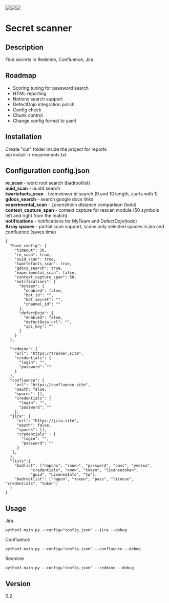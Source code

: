 <img src="https://img.shields.io/badge/Python-3.8-green"><img src="https://img.shields.io/badge/License-Apache%202.0-blue"><img src="https://img.shields.io/badge/Status-Beta-orange">
# Secret scanner

## Description

Find secrets in Redmine, Confluence, Jira

## Roadmap

- Scoring tuning for password search
- HTML reporting
- Notions search support
- DefectDojo integration polish
- Config check
- Chunk control
- Change config format to yaml

## Installation

Create "out" folder inside the project for reports<br />
pip install -r requirements.txt

## Configuration config.json

<b>re_scan</b> - word root search (badrootlist)<br />
<b>uuid_scan</b> - uuid4 search <br />
<b>twartefacts_scan</b> - teamviewer id search (9 and 10 length, starts with 1)<br />
<b>gdocs_search</b> - search google docs links<br />
<b>experimental_scan</b> -  Levenshtein distance comparison (todo)<br />
<b>context_capture_span</b> - context capture for rescan module (50 symbols left and right from the match) <br />
<b>notifications</b> - notifications for MyTeam and DefectDojo(todo)<br />
<b>Аrray spaces</b> - partial scan support, scans only selected spaces in jira and confluence (saves time)

```
{
  "base_config": {
    "timeout": 30,
    "re_scan": true,
    "uuid_scan": true,
    "twartefacts_scan": true,
    "gdocs_search": true,
    "experimental_scan": false,
    "context_capture_span": 50,
    "notifications": {
      "myteam": {
        "enabled": false,
        "bot_id": "",
        "bot_secret": "",
        "channel_id": ""
      },
      "defectDojo": {
        "enabled": false,
        "defectDojo_url": "",
        "api_key": ""
      }
    }
  },

  "redmine": {
    "url": "https://tracker.site",
    "credentials": {
      "login": "",
      "password": ""
    }
  },
  "confluence": {
    "url": "https://confluence.site",
    "oauth: false,
    "spaces": [],
    "credentials": {
      "login": "",
      "password": ""
    },
  "jira": {
     "url": "https://jira.site",
     "oauth": false,
     "spaces": [],
     "credentials" : {
       "login": "",
       "password": ""
     }
   },
  },
  "lists":{
    "badlist": ["пароль", "токен", "password", "pass", "учетка",
           "credentials", "ключ", "token", "licensetoken",
           "guid", "LicenseInfo", "tw"],
    "badrootlist": ["парол", "токен", "pass", "license", "credentials", "token"]
  }
}
```

## Usage
Jira
```
python3 main.py --config="config.json" --jira --debug
```
Сonfluence
```
python3 main.py --config="config.json" --confluence --debug
```
Redmine
```
python3 main.py --config="config.json" --redmine --debug
```
## Version
0.2
